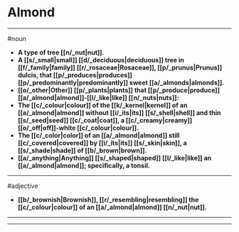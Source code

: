 # Almond
---
#noun
- **A type of tree [[n/_nut|nut]].**
- **A [[s/_small|small]] [[d/_deciduous|deciduous]] tree in [[f/_family|family]] [[r/_rosaceae|Rosaceae]], [[p/_prunus|Prunus]] dulcis, that [[p/_produces|produces]] [[p/_predominantly|predominantly]] sweet [[a/_almonds|almonds]].**
- **[[o/_other|Other]] [[p/_plants|plants]] that [[p/_produce|produce]] [[a/_almond|almond]]-[[l/_like|like]] [[n/_nuts|nuts]]:**
- **The [[c/_colour|colour]] of the [[k/_kernel|kernel]] of an [[a/_almond|almond]] without [[i/_its|its]] [[s/_shell|shell]] and thin [[s/_seed|seed]] [[c/_coat|coat]], a [[c/_creamy|creamy]] [[o/_off|off]]-white [[c/_colour|colour]].**
- **The [[c/_color|color]] of an [[a/_almond|almond]] still [[c/_covered|covered]] by [[i/_its|its]] [[s/_skin|skin]], a [[s/_shade|shade]] of [[b/_brown|brown]].**
- **[[a/_anything|Anything]] [[s/_shaped|shaped]] [[l/_like|like]] an [[a/_almond|almond]]; specifically, a tonsil.**
---
#adjective
- **[[b/_brownish|Brownish]], [[r/_resembling|resembling]] the [[c/_colour|colour]] of an [[a/_almond|almond]] [[n/_nut|nut]].**
---
---
